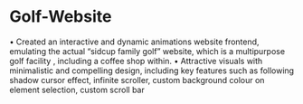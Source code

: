 # Golf-Website
• Created an interactive and dynamic animations website frontend, emulating the actual “sidcup family golf” website, which is a multipurpose golf facility , including a coffee shop within. • Attractive visuals with minimalistic and compelling design, including key features such as following shadow cursor effect, infinite scroller, custom background colour on element selection, custom scroll bar
